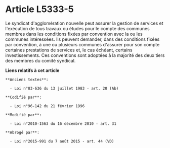 # Article L5333-5

Le syndicat d'agglomération nouvelle peut assurer la gestion de services et l'exécution de tous travaux ou études pour le
compte des communes membres dans les conditions fixées par convention avec la ou les communes intéressées. Ils peuvent
demander, dans des conditions fixées par convention, à une ou plusieurs communes d'assurer pour son compte certaines
prestations de services et, le cas échéant, certains investissements. Ces conventions sont adoptées à la majorité des deux
tiers des membres du comité syndical.

**Liens relatifs à cet article**

	**Anciens textes**:

	  - Loi n°83-636 du 13 juillet 1983 - art. 20 (Ab)

	**Codifié par**:

	  - Loi n°96-142 du 21 février 1996

	**Modifié par**:

	  - Loi n°2010-1563 du 16 décembre 2010 - art. 31

	**Abrogé par**:

	  - Loi n°2015-991 du 7 août 2015 - art. 44 (VD)
